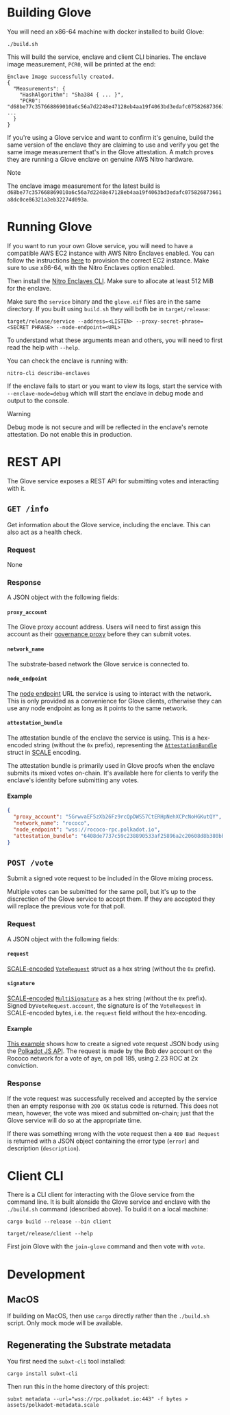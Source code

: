 # Building Glove

You will need an x86-64 machine with docker installed to build Glove:

```shell
./build.sh
```

This will build the service, enclave and client CLI binaries. The enclave image measurement, `PCR0`, will be printed at
the end:

```
Enclave Image successfully created.
{
  "Measurements": {
    "HashAlgorithm": "Sha384 { ... }",
    "PCR0": "d68be77c357668869010a6c56a7d2248e47128eb4aa19f4063bd3edafc075826873661a8dc0ce86321a3eb32274d093a",
...
  }
}
```

If you're using a Glove service and want to confirm it's genuine, build the same version of the enclave they are 
claiming to use and verify you get the same image measurement that's in the Glove attestation. A match proves they are
running a Glove enclave on genuine AWS Nitro hardware.

> [!NOTE]
> The enclave image measurement for the latest build is
> `d68be77c357668869010a6c56a7d2248e47128eb4aa19f4063bd3edafc075826873661a8dc0ce86321a3eb32274d093a`.

# Running Glove

If you want to run your own Glove service, you will need to have a compatible AWS EC2 instance with AWS Nitro Enclaves
enabled. You can follow the instructions [here](https://docs.aws.amazon.com/enclaves/latest/user/getting-started.html#launch-instance)
to provision the correct EC2 instance. Make sure to use x86-64, with the Nitro Enclaves option enabled.

Then install the [Nitro Enclaves CLI](https://docs.aws.amazon.com/enclaves/latest/user/nitro-enclave-cli-install.html).
Make sure to allocate at least 512 MiB for the enclave.

Make sure the `service` binary and the `glove.eif` files are in the same directory. If you built using `build.sh` they
will both be in `target/release`:

```shell
target/release/service --address=<LISTEN> --proxy-secret-phrase=<SECRET PHRASE> --node-endpoint=<URL>
```

To understand what these arguments mean and others, you will need to first read the help with `--help`.

You can check the enclave is running with:

```shell
nitro-cli describe-enclaves
```

If the enclave fails to start or you want to view its logs, start the service with `--enclave-mode=debug` which will 
start the enclave in debug mode and output to the console.

> [!WARNING]
> Debug mode is not secure and will be reflected in the enclave's remote attestation. Do not enable this in production.

# REST API

The Glove service exposes a REST API for submitting votes and interacting with it.

## `GET /info`

Get information about the Glove service, including the enclave. This can also act as a health check.

### Request

None

### Response

A JSON object with the following fields:

#### `proxy_account`

The Glove proxy account address. Users will need to first assign this account as their
[governance proxy](https://wiki.polkadot.network/docs/learn-proxies#proxy-types) before they can submit votes.

#### `network_name`

The substrate-based network the Glove service is connected to.

#### `node_endpoint`

The [node endpoint](https://wiki.polkadot.network/docs/maintain-endpoints) URL the service is using to interact with the
network. This is only provided as a convenience for Glove clients, otherwise they can use any node endpoint as long as
it points to the same network.

#### `attestation_bundle`

The attestation bundle of the enclave the service is using. This is a hex-encoded string (without the `0x` prefix),
representing the [`AttestationBundle`](common/src/attestation.rs#L43) struct in
[SCALE](https://docs.substrate.io/reference/scale-codec/) encoding. 

The attestation bundle is primarily used in Glove proofs when the enclave submits its mixed votes on-chain. It's
available here for clients to verify the enclave's identity before submitting any votes.

#### Example

```json
{
  "proxy_account": "5GrwvaEF5zXb26Fz9rcQpDWS57CtERHpNehXCPcNoHGKutQY",
  "network_name": "rococo",
  "node_endpoint": "wss://rococo-rpc.polkadot.io",
  "attestation_bundle": "6408de7737c59c238890533af25896a2c20608d8b380bb01029acb3927..."
}
```

## `POST /vote`

Submit a signed vote request to be included in the Glove mixing process.

Multiple votes can be submitted for the same poll, but it's up to the discrection of the Glove service to accept them.
If they are accepted they will replace the previous vote for that poll.

### Request

A JSON object with the following fields:

#### `request`

[SCALE-encoded](https://docs.substrate.io/reference/scale-codec/) [`VoteRequest`](common/src/lib.rs#L36) struct as a 
hex string (without the `0x` prefix).

#### `signature`

[SCALE-encoded](https://docs.substrate.io/reference/scale-codec/)
[`MultiSignature`](https://docs.rs/sp-runtime/latest/sp_runtime/enum.MultiSignature.html) as a hex string (without the
`0x` prefix). Signed by`VoteRequest.account`, the signature is of the `VoteRequest` in SCALE-encoded bytes, i.e. the
`request` field without the hex-encoding.

#### Example

[This example](common/test-resources/vote-request-example.mjs) shows how to create a signed vote request JSON body using
the [Polkadot JS API](https://polkadot.js.org/docs). The request is made by the Bob dev account on the Rococo network
for a vote of aye, on poll 185, using 2.23 ROC at 2x conviction.

### Response

If the vote request was successfully received and accepted by the service then an empty response with `200 OK` status
code is returned. This does not mean, however, the vote was mixed and submitted on-chain; just that the Glove service
will do so at the appropriate time.

If there was something wrong with the vote request then a `400 Bad Request` is returned with a JSON object containing 
the error type (`error`) and description (`description`).

# Client CLI

There is a CLI client for interacting with the Glove service from the command line. It is built alonside the Glove
service and enclave with the `./build.sh` command (described above). To build it on a local machine:

```shell
cargo build --release --bin client
```

```shell
target/release/client --help
```

First join Glove with the `join-glove` command and then vote with `vote`.

# Development

## MacOS

If building on MacOS, then use `cargo` directly rather than the `./build.sh` script. Only mock mode will be available.

## Regenerating the Substrate metadata

You first need the `subxt-cli` tool installed:

```shell
cargo install subxt-cli
```

Then run this in the home directory of this project:

```shell
subxt metadata --url="wss://rpc.polkadot.io:443" -f bytes > assets/polkadot-metadata.scale
```
